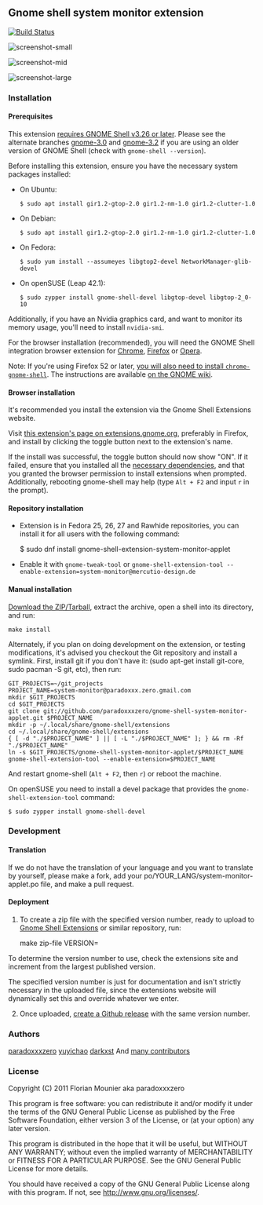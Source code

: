## Gnome shell system monitor extension

[![Build Status](https://img.shields.io/travis/paradoxxxzero/gnome-shell-system-monitor-applet.svg?branch=master)](https://travis-ci.org/paradoxxxzero/gnome-shell-system-monitor-applet)

![screenshot-small](http://i.imgur.com/ka9OA.png)

![screenshot-mid](http://i.imgur.com/mmRTu.png)

![screenshot-large](http://i.imgur.com/X7Sss.png)

### Installation

#### Prerequisites

This extension [requires GNOME Shell v3.26 or later](https://github.com/paradoxxxzero/gnome-shell-system-monitor-applet/blob/master/system-monitor%40paradoxxx.zero.gmail.com/metadata.json#L2).
Please see the alternate branches [gnome-3.0](https://github.com/paradoxxxzero/gnome-shell-system-monitor-applet/tree/gnome-3.0) and [gnome-3.2](https://github.com/paradoxxxzero/gnome-shell-system-monitor-applet/tree/gnome-3.2) if you are using an older version of GNOME Shell (check with `gnome-shell --version`).

Before installing this extension, ensure you have the necessary system packages installed:

* On Ubuntu:

      $ sudo apt install gir1.2-gtop-2.0 gir1.2-nm-1.0 gir1.2-clutter-1.0

* On Debian:

      $ sudo apt install gir1.2-gtop-2.0 gir1.2-nm-1.0 gir1.2-clutter-1.0

* On Fedora:

      $ sudo yum install --assumeyes libgtop2-devel NetworkManager-glib-devel

* On openSUSE (Leap 42.1):

      $ sudo zypper install gnome-shell-devel libgtop-devel libgtop-2_0-10

Additionally, if you have an Nvidia graphics card, and want to monitor its memory usage, you'll need to install `nvidia-smi`.

For the browser installation (recommended), you will need the GNOME Shell integration browser extension for
[Chrome](https://chrome.google.com/webstore/detail/gnome-shell-integration/gphhapmejobijbbhgpjhcjognlahblep),
[Firefox](https://addons.mozilla.org/en-US/firefox/addon/gnome-shell-integration/) or
[Opera](https://addons.opera.com/en/extensions/details/gnome-shell-integration/).

Note: If you're using Firefox 52 or later, [you will also need to install `chrome-gnome-shell`](https://blogs.gnome.org/ne0sight/2016/12/25/how-to-install-gnome-shell-extensions-with-firefox-52/).
The instructions are available [on the GNOME wiki](https://wiki.gnome.org/Projects/GnomeShellIntegrationForChrome/Installation#Ubuntu_Linux).

#### Browser installation

It's recommended you install the extension via the Gnome Shell Extensions website.

Visit [this extension's page on extensions.gnome.org](https://extensions.gnome.org/extension/120/system-monitor/),
preferably in Firefox, and install by clicking the toggle button next to the extension's name.

If the install was successful, the toggle button should now show "ON".
If it failed, ensure that you installed all the [necessary dependencies](#prerequisites),
and that you granted the browser permission to install extensions when prompted.
Additionally, rebooting gnome-shell may help (type `Alt + F2` and input `r` in the prompt).

#### Repository installation

* Extension is in Fedora 25, 26, 27 and Rawhide repositories, you can install it for all users with the following command:

    $ sudo dnf install gnome-shell-extension-system-monitor-applet

* Enable it with `gnome-tweak-tool` or `gnome-shell-extension-tool --enable-extension=system-monitor@mercutio-design.de`

#### Manual installation

[Download the ZIP/Tarball](https://github.com/paradoxxxzero/gnome-shell-system-monitor-applet/releases),
extract the archive, open a shell into its directory, and run:

    make install

Alternately, if you plan on doing development on the extension, or testing modifications, it's advised you checkout the Git repository and install a symlink. First, install git if you don't have it: (sudo apt-get install git-core, sudo pacman -S git, etc), then run:

    GIT_PROJECTS=~/git_projects
    PROJECT_NAME=system-monitor@paradoxxx.zero.gmail.com
    mkdir $GIT_PROJECTS
    cd $GIT_PROJECTS
    git clone git://github.com/paradoxxxzero/gnome-shell-system-monitor-applet.git $PROJECT_NAME
    mkdir -p ~/.local/share/gnome-shell/extensions
    cd ~/.local/share/gnome-shell/extensions
    { [ -d "./$PROJECT_NAME" ] || [ -L "./$PROJECT_NAME" ]; } && rm -Rf "./$PROJECT_NAME"
    ln -s $GIT_PROJECTS/gnome-shell-system-monitor-applet/$PROJECT_NAME
    gnome-shell-extension-tool --enable-extension=$PROJECT_NAME

And restart gnome-shell (`Alt + F2`, then `r`) or reboot the machine.

On openSUSE you need to install a devel package that provides the `gnome-shell-extension-tool` command:

    $ sudo zypper install gnome-shell-devel

### Development

#### Translation

If we do not have the translation of your language and you want to translate by yourself, please make a fork, add your po/YOUR_LANG/system-monitor-applet.po file, and make a pull request.

#### Deployment

1. To create a zip file with the specified version number, ready to upload to [Gnome Shell Extensions](https://extensions.gnome.org/) or similar repository, run:

    make zip-file VERSION=<version>

To determine the version number to use, check the extensions site and increment from the largest published version.

The specified version number is just for documentation and isn't strictly necessary in the uploaded file, since the extensions website will dynamically set this and override whatever we enter.

2. Once uploaded, [create a Github release](https://github.com/paradoxxxzero/gnome-shell-system-monitor-applet/releases) with the same version number.

### Authors

[paradoxxxzero](https://github.com/paradoxxxzero)
[yuyichao](https://github.com/yuyichao)
[darkxst](https://github.com/darkxst)
And [many contributors](https://github.com/paradoxxxzero/gnome-shell-system-monitor-applet/contributors)

### License

Copyright (C) 2011 Florian Mounier aka paradoxxxzero

This program is free software: you can redistribute it and/or modify
it under the terms of the GNU General Public License as published by
the Free Software Foundation, either version 3 of the License, or
(at your option) any later version.

This program is distributed in the hope that it will be useful,
but WITHOUT ANY WARRANTY; without even the implied warranty of
MERCHANTABILITY or FITNESS FOR A PARTICULAR PURPOSE.  See the
GNU General Public License for more details.

You should have received a copy of the GNU General Public License
along with this program.  If not, see <http://www.gnu.org/licenses/>.
